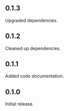 ## 0.1.3
Upgraded dependencies.

## 0.1.2
Cleaned up dependencies.

## 0.1.1
Added code documentation.

## 0.1.0
Initial release.
